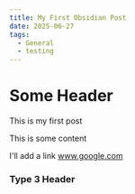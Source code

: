 ```yaml
---
title: My First Obsidian Post
date: 2025-06-27
tags:
  - General
  - testing
---
```

# Some Header

This is my first post

This is some content

I'll add a link www.google.com

### Type 3 Header